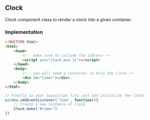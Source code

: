 ## Clock
Clock component class to render a clock  into a given container.

### Implementation
```html
<!DOCTYPE html>
<html>
    <head>
        <!-- make sure to include the library-->
        <script src="clock.min.js"></script>
    </head>
    <body>
        <!-- you will need a container to hold the clock-->
        <div id="timer"></div>
    </body>
</html>
```
```javascript
// Finally in your javascript file just add initialize the clock.
window.addEventListener('load', function(){
    // Create a new instance of clock
    Clock.make('#timer')
})
```